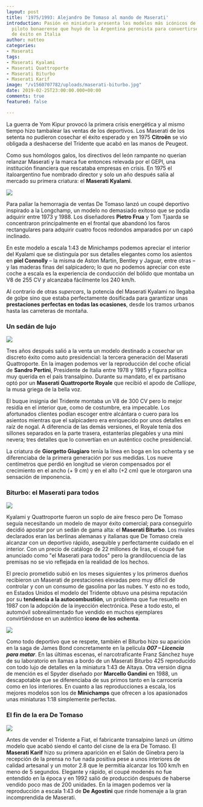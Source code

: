 ```yaml
---
layout: post
title: '1975/1993: Alejandro De Tomaso al mando de Maserati'
introduction: Pasión en miniatura presenta los modelos más icónicos de la era De Tomaso,
  piloto bonaerense que huyó de la Argentina peronista para convertirse en un empresario
  de éxito en Italia
author: matteo
categories:
- Maserati
tags:
- Maserati Kyalami
- Maserati Quattroporte
- Maserati Biturbo
- Maserati Karif
image: "/v1560707782/uploads/maserati-biturbo.jpg"
date: 2019-02-25T23:00:00.000+00:00
comments: true
featured: false

---
```

La guerra de Yom Kipur provocó la primera crisis energética y al mismo tiempo hizo tambalear las ventas de los deportivos. Los Maserati de los setenta no pudieron cosechar el éxito esperado y en 1975 **Citroën** se vio obligada a deshacerse del Tridente que acabó en las manos de Peugeot.

Como sus homólogos galos, los directivos del león rampante no querían relanzar Maserati y la marca fue entonces relevada por el GEPI, una institución financiera  que rescataba empresas en crisis. En 1975 el italoargentino fue nombrado director y solo un año después salía al mercado su primera criatura: el **Maserati Kyalami**.

<img src="https://images-na.ssl-images-amazon.com/images/I/41KGPRcPRcL.jpg" class="responsive-img center materialboxed" data-caption="Maserati Kyalami a escala 1:43 de Minichamps">

Para paliar la hemorragia de ventas De Tomaso lanzó un coupé deportivo inspirado a la Longchamp, un modelo no demasiado exitoso que se podía adquirir entre 1973 y 1988. Los diseñadores **Pietro Frua** y Tom Tjaarda se concentraron principalmente en el frontal que abandonó los faros rectangulares para adquirir cuatro focos redondos amparados por un capó inclinado.

En este modelo a escala 1:43 de Minichamps podemos apreciar el interior del Kyalami que se distinguía por sus detalles elegantes como los asientos en **piel Connolly** –  la misma de Aston Martin, Bentley y Jaguar, entre otras – y las maderas finas del salpicadero; lo que no podemos apreciar con este coche a escala es la experiencia de conducción del bólido que montaba un V8 de 255 CV y alcanzaba fácilmente los 240 km/h.

Al contrario de otras _supercars_, la potencia del Maserati Kyalami no llegaba de golpe sino que estaba perfectamente dosificada para garantizar unas **prestaciones perfectas en todas las ocasiones**, desde los tramos urbanos hasta las carreteras de montaña.

### Un sedán de lujo

<img src="https://images-na.ssl-images-amazon.com/images/I/61Cbkna4viL._SL1250_.jpg" class="responsive-img center">

Tres años después salió a la venta un modelo destinado a cosechar un discreto éxito como auto presidencial: la tercera generación del Maserati Quattroporte. En la imagen podemos ver la reproducción del coche oficial de **Sandro Pertini**, Presidente de Italia entre 1978 y 1985 y figura política muy querida en el país transalpino. Durante su mandato, el ex partisano optó por un **Maserati Quattroporte Royale** que recibió el apodo de _Calliope_, la musa griega de la bella voz.

El buque insignia del Tridente montaba un V8 de 300 CV pero lo mejor residía en el interior que, como de costumbre, era impecable. Los afortunados clientes podían escoger entre alcántara o cuero para los asientos mientras que el salpicadero era enriquecido por unos detalles en raíz de nogal. A diferencia de las demás versiones, el Royale tenía dos sillones separados en la parte trasera, estanterías plegables y una mini nevera; tres detalles que lo convertían en un auténtico coche presidencial.

La criatura de **Giorgetto Giugiaro** tenía la línea en boga en los ochenta y se diferenciaba de la primera generación por sus medidas. Los nueve centímetros que perdió en longitud se vieron compensados por el crecimiento en el ancho (+ 9 cm) y en el alto (+2 cm) que le otorgaron una sensación de imponencia.

### Biturbo: el Maserati para todos

<img src="https://images-na.ssl-images-amazon.com/images/I/61HaOLuPrSL._SL1050_.jpg" class="responsive-img center">

Kyalami y Quattroporte fueron un soplo de aire fresco pero De Tomaso seguía necesitando un modelo de mayor éxito comercial; para conseguirlo decidió apostar por un sedán de gama alta: el **Maserati Biturbo**. Los rivales declarados eran las berlinas alemanas y italianas que De Tomaso creía alcanzar con un deportivo rápido, asequible y perfectamente cuidado en el interior. Con un precio de catálogo de 22 millones de liras, el coupé fue anunciado como "el Maserati para todos" pero la grandilocuencia de las premisas no se vio reflejada en la realidad de los hechos.

El precio prometido subió en los meses siguientes y los primeros dueños recibieron un Maserati de prestaciones elevadas pero muy difícil de controlar y con un consumo de gasolina por las nubes. Y esto no es todo, en Estados Unidos el modelo del Tridente obtuvo una pésima reputación por su **tendencia a la autocombustión**, un problema que fue resuelto en 1987 con la adopción de la inyección electrónica.  Pese a todo esto, el automóvil sobrealimentado fue vendido en muchos ejemplares convirtiéndose en un auténtico **icono de los ochenta**.

<img src="https://images-na.ssl-images-amazon.com/images/I/61Sdy6TbaiL._SL1024_.jpg" class="responsive-img center">

Como todo deportivo que se respete, también el Biturbo hizo su aparición en la saga de James Bond concretamente en la película **_007 – Licencia para matar_**. En las últimas escenas, el narcotraficante Franz Sánchez huye de su laboratorio en llamas a bordo de un Maserati Biturbo 425 reproducido con todo lujo de detalles en la miniatura 1:43 de Altaya. Otra versión digna de mención es el Spyder diseñado por **Marcello Gandini** en 1988, un descapotable que se diferenciaba de sus primos tanto en la carrocería como en los interiores. En cuanto a las reproducciones a escala, los mejores modelos son los de **Minichamps** que ofrecen a los apasionados unas miniaturas 1:18 simplemente perfectas.

### El fin de la era De Tomaso

<img src="https://images-na.ssl-images-amazon.com/images/I/71RUZ2si-dL._SL1500_.jpg" class="responsive-img center">

Antes de vender el Tridente a Fiat, el fabricante transalpino lanzó un último modelo que acabó siendo el canto del cisne de la era De Tomaso. El **Maserati Karif** hizo su primera aparición en el Salón de Ginebra pero la recepción de la prensa no fue nada positiva pese a unos interiores de calidad artesanal y un motor 2.8 que le permitía alcanzar los 100 km/h en meno de 5 segundos. Elegante y rápido, el coupé modenés no fue entendido en la época y en 1992 salió de producción después de haberse vendido poco mas de 200 unidades. En la imagen podemos ver la reproducción a escala 1:43 de **De Agostini** que rinde homenaje a la gran incomprendida de Maserati.